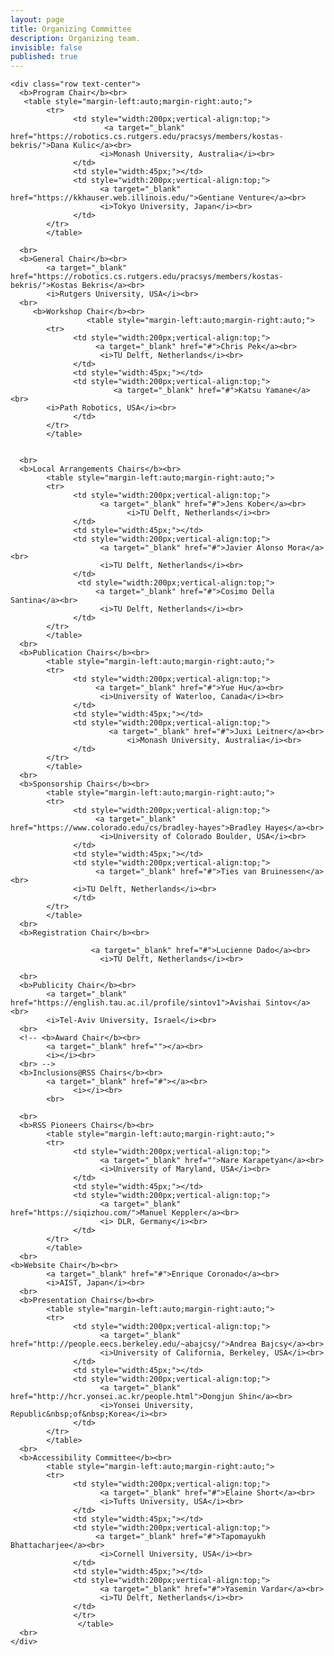 ```yaml
---
layout: page
title: Organizing Committee
description: Organizing team.
invisible: false
published: true
---
```



<div>

    <div class="row text-center">
      <b>Program Chair</b><br>
       <table style="margin-left:auto;margin-right:auto;">
            <tr>
                  <td style="width:200px;vertical-align:top;">
                         <a target="_blank" href="https://robotics.cs.rutgers.edu/pracsys/members/kostas-bekris/">Dana Kulic</a><br>
                        <i>Monash University, Australia</i><br>
                  </td>
                  <td style="width:45px;"></td>
                  <td style="width:200px;vertical-align:top;">
                        <a target="_blank" href="https://kkhauser.web.illinois.edu/">Gentiane Venture</a><br>
                        <i>Tokyo University, Japan</i><br>
                  </td>
            </tr>
            </table>
            
      <br>
      <b>General Chair</b><br>
            <a target="_blank" href="https://robotics.cs.rutgers.edu/pracsys/members/kostas-bekris/">Kostas Bekris</a><br>
            <i>Rutgers University, USA</i><br>
      <br>
         <b>Workshop Chair</b><br>
                     <table style="margin-left:auto;margin-right:auto;">
            <tr>
                  <td style="width:200px;vertical-align:top;">
                       <a target="_blank" href="#">Chris Pek</a><br>
                        <i>TU Delft, Netherlands</i><br>
                  </td>
                  <td style="width:45px;"></td>
                  <td style="width:200px;vertical-align:top;">
                           <a target="_blank" href="#">Katsu Yamane</a><br>
            <i>Path Robotics, USA</i><br>
                  </td>
            </tr>
            </table>
           
           
      <br>
      <b>Local Arrangements Chairs</b><br>
            <table style="margin-left:auto;margin-right:auto;">
            <tr>
                  <td style="width:200px;vertical-align:top;">
                        <a target="_blank" href="#">Jens Kober</a><br>
                              <i>TU Delft, Netherlands</i><br>
                  </td>
                  <td style="width:45px;"></td>
                  <td style="width:200px;vertical-align:top;">
                        <a target="_blank" href="#">Javier Alonso Mora</a><br>
                        <i>TU Delft, Netherlands</i><br>
                  </td>
                   <td style="width:200px;vertical-align:top;">
                       <a target="_blank" href="#">Cosimo Della Santina</a><br>
                        <i>TU Delft, Netherlands</i><br>
                  </td>
            </tr>
            </table>
      <br>
      <b>Publication Chairs</b><br>
            <table style="margin-left:auto;margin-right:auto;">
            <tr>
                  <td style="width:200px;vertical-align:top;">
                       <a target="_blank" href="#">Yue Hu</a><br>
                        <i>University of Waterloo, Canada</i><br>
                  </td>
                  <td style="width:45px;"></td>
                  <td style="width:200px;vertical-align:top;">
                          <a target="_blank" href="#">Juxi Leitner</a><br>
                              <i>Monash University, Australia</i><br>
                  </td>
            </tr>
            </table>
      <br>
      <b>Sponsorship Chairs</b><br>
            <table style="margin-left:auto;margin-right:auto;">
            <tr>
                  <td style="width:200px;vertical-align:top;">
                       <a target="_blank" href="https://www.colorado.edu/cs/bradley-hayes">Bradley Hayes</a><br>
                        <i>University of Colorado Boulder, USA</i><br>
                  </td>
                  <td style="width:45px;"></td>
                  <td style="width:200px;vertical-align:top;">
                       <a target="_blank" href="#">Ties van Bruinessen</a><br>
                  <i>TU Delft, Netherlands</i><br>
                  </td>
            </tr>
            </table>
      <br>
      <b>Registration Chair</b><br>
           
                      <a target="_blank" href="#">Lucienne Dado</a><br>
                        <i>TU Delft, Netherlands</i><br>
          
      <br>
      <b>Publicity Chair</b><br>
            <a target="_blank" href="https://english.tau.ac.il/profile/sintov1">Avishai Sintov</a><br>
            <i>Tel-Aviv University, Israel</i><br>
      <br>
      <!-- <b>Award Chair</b><br>
            <a target="_blank" href=""></a><br>
            <i></i><br>
      <br> -->
      <b>Inclusions@RSS Chairs</b><br>
            <a target="_blank" href="#"></a><br>
                  <i></i><br>
            <br>
            
      <br>
      <b>RSS Pioneers Chairs</b><br>
            <table style="margin-left:auto;margin-right:auto;">
            <tr>
                  <td style="width:200px;vertical-align:top;">
                        <a target="_blank" href="">Nare Karapetyan</a><br>
                        <i>University of Maryland, USA</i><br>
                  </td>
                  <td style="width:45px;"></td>
                  <td style="width:200px;vertical-align:top;">
                        <a target="_blank" href="https://siqizhou.com/">Manuel Keppler</a><br>
                        <i> DLR, Germany</i><br>
                  </td>
            </tr>
            </table>
      <br>
	<b>Website Chair</b><br>
            <a target="_blank" href="#">Enrique Coronado</a><br>
            <i>AIST, Japan</i><br>
      <br>
      <b>Presentation Chairs</b><br>
            <table style="margin-left:auto;margin-right:auto;">
            <tr>
                  <td style="width:200px;vertical-align:top;">
                        <a target="_blank" href="http://people.eecs.berkeley.edu/~abajcsy/">Andrea Bajcsy</a><br>
                        <i>University of California, Berkeley, USA</i><br>
                  </td>
                  <td style="width:45px;"></td>
                  <td style="width:200px;vertical-align:top;">
                        <a target="_blank" href="http://hcr.yonsei.ac.kr/people.html">Dongjun Shin</a><br>
                        <i>Yonsei University, Republic&nbsp;of&nbsp;Korea</i><br>
                  </td>
            </tr>
            </table>
      <br>
      <b>Accessibility Committee</b><br>
            <table style="margin-left:auto;margin-right:auto;">
            <tr>
                  <td style="width:200px;vertical-align:top;">
                        <a target="_blank" href="#">Elaine Short</a><br>
                        <i>Tufts University, USA</i><br>
                  </td>
                  <td style="width:45px;"></td>
                  <td style="width:200px;vertical-align:top;">
                       <a target="_blank" href="#">Tapomayukh Bhattacharjee</a><br>
                        <i>Cornell University, USA</i><br>
                  </td>
                  <td style="width:45px;"></td>
                  <td style="width:200px;vertical-align:top;">
                        <a target="_blank" href="#">Yasemin Vardar</a><br>
                        <i>TU Delft, Netherlands</i><br>
                  </td>
                  </tr>
                   </table>
      <br>
    </div>

</div>








